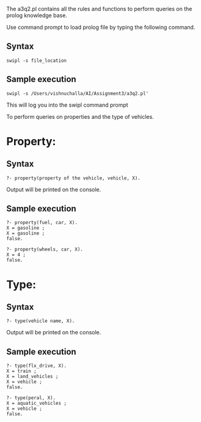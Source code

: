 The a3q2.pl contains all the rules and functions to perform queries on the prolog knowledge base.

Use command prompt to load prolog file by typing the following command.

## Syntax

```
swipl -s file_location
```

## Sample execution

```
swipl -s /Users/vishnuchalla/AI/Assignment3/a3q2.pl'
```

This will log you into the swipl command prompt

To perform queries on properties and the type of vehicles.

# Property:

## Syntax

```
?- property(property of the vehicle, vehicle, X).
```

Output will be printed on the console.

## Sample execution

```
?- property(fuel, car, X).
X = gasoline ;
X = gasoline ;
false.

?- property(wheels, car, X).
X = 4 ;
false.
```

# Type:

## Syntax

```
?- type(vehicle name, X).
```

Output will be printed on the console.

## Sample execution

```
?- type(flx_drive, X).
X = train ;
X = land_vehicles ;
X = vehicle ;
false.

?- type(peral, X).
X = aquatic_vehicles ;
X = vehicle ;
false.
```
